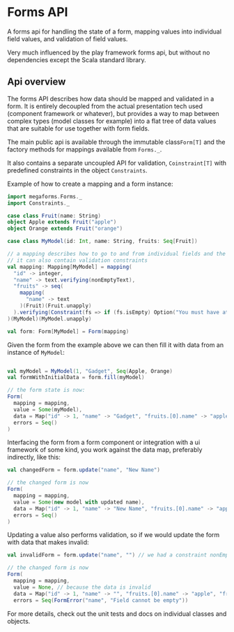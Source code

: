 # Forms API

A forms api for handling the state of a form, mapping values into individual field values, and validation of 
field values.

Very much influenced by the play framework forms api, but without no dependencies except the Scala standard
library.

## Api overview
The forms API describes how data should be mapped and validated in a form. It is entirely decoupled from
the actual presentation tech used (component framework or whatever), but provides a way to map between
complex types (model classes for example) into a flat tree of data values that are suitable for use
together with form fields.

The main public api is available through the immutable class```Form[T]``` and the factory methods for 
mappings available from ```Forms._```.

It also contains a separate uncoupled API for validation, ```Coinstraint[T]``` with predefined constraints in
 the object ```Constraints```.

Example of how to create a mapping and a form instance:
```scala
import megaforms.Forms._
import Constraints._

case class Fruit(name: String)
object Apple extends Fruit("apple")
object Orange extends Fruit("orange")

case class MyModel(id: Int, name: String, fruits: Seq[Fruit])

// a mapping describes how to go to and from individual fields and the type T of the mapping
// it can also contain validation constraints
val mapping: Mapping[MyModel] = mapping(
  "id" -> integer,
  "name" -> text.verifying(nonEmptyText),
  "fruits" -> seq(
    mapping(
      "name" -> text
    )(Fruit)(Fruit.unapply)
  ).verifying(Constraint(fs => if (fs.isEmpty) Option("You must have at least one fruit") else None))
)(MyModel)(MyModel.unapply)

val form: Form[MyModel] = Form(mapping)
```

Given the form from the example above we can then fill it with data from an instance of ```MyModel```:

```scala

val myModel = MyModel(1, "Gadget", Seq(Apple, Orange)
val formWithInitialData = form.fill(myModel)

// the form state is now:
Form(
  mapping = mapping,
  value = Some(myModel),
  data = Map("id" -> 1, "name" -> "Gadget", "fruits.[0].name" -> "apple", "fruits.[1].name" -> "orange"),
  errors = Seq()
)
```

Interfacing the form from a form component or integration with a ui framework of some kind, you work against
the data map, preferably indirectly, like this:
```scala 
val changedForm = form.update("name", "New Name")

// the changed form is now
Form(
  mapping = mapping,
  value = Some(new model with updated name),
  data = Map("id" -> 1, "name" -> "New Name", "fruits.[0].name" -> "apple", "fruits.[1].name" -> "orange"),
  errors = Seq()
)
```

Updating a value also performs validation, so if we would update the form with data that makes 
invalid:
```scala
val invalidForm = form.update("name", "") // we had a constraint nonEmptyText

// the changed form is now
Form(
  mapping = mapping,
  value = None, // because the data is invalid
  data = Map("id" -> 1, "name" -> "", "fruits.[0].name" -> "apple", "fruits.[1].name" -> "orange"),
  errors = Seq(FormError("name", "Field cannot be empty"))
```

For more details, check out the unit tests and docs on individual classes and objects.
  
